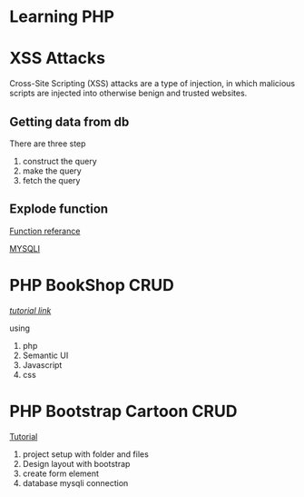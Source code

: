 # Learning PHP


# XSS Attacks

Cross-Site Scripting (XSS) attacks are a type of injection, in which malicious scripts are injected into otherwise benign and trusted websites.

## Getting data from db

There are three step 
 1. construct the query
 2. make the query
 3. fetch the query

## Explode function 

[Function referance](https://www.php.net/manual/en/function.explode.php)

[MYSQLI](https://www.php.net/manual/en/book.mysqli.php)


# PHP BookShop CRUD

[*tutorial link*](https://www.youtube.com/watch?v=JZdMXUIMdQw)

using 
 1. php
 2. Semantic UI
 3. Javascript
 4. css 
 
# PHP Bootstrap Cartoon CRUD

[Tutorial](https://www.youtube.com/watch?v=MccPSNL_VzU)

 1. project setup with folder and files
 2. Design layout with bootstrap
 3. create form element
 4. database mysqli connection
 
 
 
 
